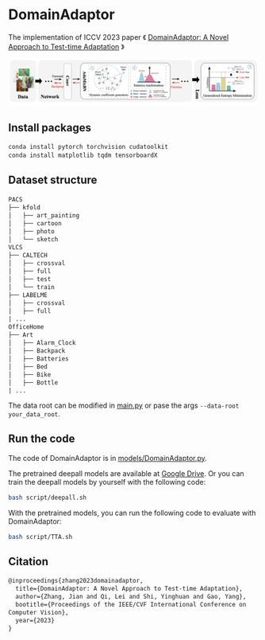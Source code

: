 # DomainAdaptor

The implementation of ICCV 2023 paper 《 [DomainAdaptor: A Novel Approach to Test-time Adaptation](https://arxiv.org/abs/2308.10297) 》

![](assets/image.png)

## Install packages

```bash
conda install pytorch torchvision cudatoolkit
conda install matplotlib tqdm tensorboardX
```


## Dataset structure

```
PACS
├── kfold
│   ├── art_painting
│   ├── cartoon
│   ├── photo
│   └── sketch
VLCS
├── CALTECH
│   ├── crossval
│   ├── full
│   ├── test
│   └── train
├── LABELME
│   ├── crossval
│   ├── full
| ...
OfficeHome
├── Art
│   ├── Alarm_Clock
│   ├── Backpack
│   ├── Batteries
│   ├── Bed
│   ├── Bike
│   ├── Bottle
| ...
```

The data root can be modified in [main.py](main.py) or pase the args `--data-root your_data_root`.

## Run the code

The code of DomainAdaptor is in [models/DomainAdaptor.py](models/DomainAdaptor.py).

The pretrained deepall models are available at [Google Drive](https://drive.google.com/drive/folders/1Ne7FiEVv45JHJqELZ1F_0c5cknwyal40?usp=drive_link).
Or you can train the deepall models by yourself with the following code:

```bash
bash script/deepall.sh
```

With the pretrained models, you can run the following code to evaluate with DomainAdaptor:

```bash
bash script/TTA.sh
```

## Citation

```
@inproceedings{zhang2023domainadaptor,
  title={DomainAdaptor: A Novel Approach to Test-time Adaptation},
  author={Zhang, Jian and Qi, Lei and Shi, Yinghuan and Gao, Yang},
  bootitle={Proceedings of the IEEE/CVF International Conference on Computer Vision},
  year={2023}
}
```

